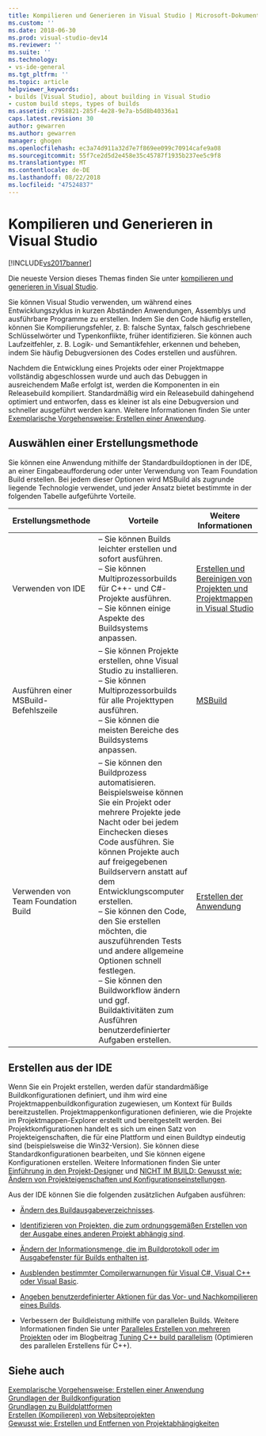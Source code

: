 ```yaml
---
title: Kompilieren und Generieren in Visual Studio | Microsoft-Dokumentation
ms.custom: ''
ms.date: 2018-06-30
ms.prod: visual-studio-dev14
ms.reviewer: ''
ms.suite: ''
ms.technology:
- vs-ide-general
ms.tgt_pltfrm: ''
ms.topic: article
helpviewer_keywords:
- builds [Visual Studio], about building in Visual Studio
- custom build steps, types of builds
ms.assetid: c7958821-285f-4e28-9e7a-b5d8b40336a1
caps.latest.revision: 30
author: gewarren
ms.author: gewarren
manager: ghogen
ms.openlocfilehash: ec3a74d911a32d7e7f869ee099c70914cafe9a08
ms.sourcegitcommit: 55f7ce2d5d2e458e35c45787f1935b237ee5c9f8
ms.translationtype: MT
ms.contentlocale: de-DE
ms.lasthandoff: 08/22/2018
ms.locfileid: "47524837"
---
```

# <a name="compiling-and-building-in-visual-studio"></a>Kompilieren und Generieren in Visual Studio
[!INCLUDE[vs2017banner](../includes/vs2017banner.md)]

Die neueste Version dieses Themas finden Sie unter [kompilieren und generieren in Visual Studio](https://docs.microsoft.com/visualstudio/ide/compiling-and-building-in-visual-studio).  
  
Sie können Visual Studio verwenden, um während eines Entwicklungszyklus in kurzen Abständen Anwendungen, Assemblys und ausführbare Programme zu erstellen. Indem Sie den Code häufig erstellen, können Sie Kompilierungsfehler, z. B: falsche Syntax, falsch geschriebene Schlüsselwörter und Typenkonflikte, früher identifizieren. Sie können auch Laufzeitfehler, z. B. Logik- und Semantikfehler, erkennen und beheben, indem Sie häufig Debugversionen des Codes erstellen und ausführen.  
  
 Nachdem die Entwicklung eines Projekts oder einer Projektmappe vollständig abgeschlossen wurde und auch das Debuggen in ausreichendem Maße erfolgt ist, werden die Komponenten in ein Releasebuild kompiliert. Standardmäßig wird ein Releasebuild dahingehend optimiert und entworfen, dass es kleiner ist als eine Debugversion und schneller ausgeführt werden kann. Weitere Informationen finden Sie unter [Exemplarische Vorgehensweise: Erstellen einer Anwendung](../ide/walkthrough-building-an-application.md).  
  
## <a name="choosing-a-build-method"></a>Auswählen einer Erstellungsmethode  
 Sie können eine Anwendung mithilfe der Standardbuildoptionen in der IDE, an einer Eingabeaufforderung oder unter Verwendung von Team Foundation Build erstellen. Bei jedem dieser Optionen wird MSBuild als zugrunde liegende Technologie verwendet, und jeder Ansatz bietet bestimmte in der folgenden Tabelle aufgeführte Vorteile.  
  
|Erstellungsmethode|Vorteile|Weitere Informationen|  
|------------------|--------------|--------------------------|  
|Verwenden von IDE|– Sie können Builds leichter erstellen und sofort ausführen.<br />– Sie können Multiprozessorbuilds für C++- und C#-Projekte ausführen.<br />– Sie können einige Aspekte des Buildsystems anpassen.|[Erstellen und Bereinigen von Projekten und Projektmappen in Visual Studio](../ide/building-and-cleaning-projects-and-solutions-in-visual-studio.md)|  
|Ausführen einer MSBuild-Befehlszeile|– Sie können Projekte erstellen, ohne Visual Studio zu installieren.<br />– Sie können Multiprozessorbuilds für alle Projekttypen ausführen.<br />– Sie können die meisten Bereiche des Buildsystems anpassen.|[MSBuild](../msbuild/msbuild.md)|  
|Verwenden von Team Foundation Build|– Sie können den Buildprozess automatisieren. Beispielsweise können Sie ein Projekt oder mehrere Projekte jede Nacht oder bei jedem Einchecken dieses Code ausführen. Sie können Projekte auch auf freigegebenen Buildservern anstatt auf dem Entwicklungscomputer erstellen.<br />– Sie können den Code, den Sie erstellen möchten, die auszuführenden Tests und andere allgemeine Optionen schnell festlegen.<br />– Sie können den Buildworkflow ändern und ggf. Buildaktivitäten zum Ausführen benutzerdefinierter Aufgaben erstellen.|[Erstellen der Anwendung](http://msdn.microsoft.com/library/a971b0f9-7c28-479d-a37b-8fd7e27ef692)|  
  
## <a name="building-from-the-ide"></a>Erstellen aus der IDE  
 Wenn Sie ein Projekt erstellen, werden dafür standardmäßige Buildkonfigurationen definiert, und ihm wird eine Projektmappenbuildkonfiguration zugewiesen, um Kontext für Builds bereitzustellen. Projektmappenkonfigurationen definieren, wie die Projekte im Projektmappen-Explorer erstellt und bereitgestellt werden. Bei Projektkonfigurationen handelt es sich um einen Satz von Projekteigenschaften, die für eine Plattform und einen Buildtyp eindeutig sind (beispielsweise die Win32-Version). Sie können diese Standardkonfigurationen bearbeiten, und Sie können eigene Konfigurationen erstellen. Weitere Informationen finden Sie unter [Einführung in den Projekt-Designer](http://msdn.microsoft.com/en-us/898dd854-c98d-430c-ba1b-a913ce3c73d7) und [NICHT IM BUILD: Gewusst wie: Ändern von Projekteigenschaften und Konfigurationseinstellungen](http://msdn.microsoft.com/en-us/e7184bc5-2f2b-4b4f-aa9a-3ecfcbc48b67).  
  
 Aus der IDE können Sie die folgenden zusätzlichen Aufgaben ausführen:  
  
-   [Ändern des Buildausgabeverzeichnisses](../ide/how-to-change-the-build-output-directory.md).  
  
-   [Identifizieren von Projekten, die zum ordnungsgemäßen Erstellen von der Ausgabe eines anderen Projekt abhängig sind](../ide/how-to-create-and-remove-project-dependencies.md).  
  
-   [Ändern der Informationsmenge, die im Buildprotokoll oder im Ausgabefenster für Builds enthalten ist](../ide/how-to-view-save-and-configure-build-log-files.md).  
  
-   [Ausblenden bestimmter Compilerwarnungen für Visual C#, Visual C++ oder Visual Basic](../ide/how-to-suppress-compiler-warnings.md).  
  
-   [Angeben benutzerdefinierter Aktionen für das Vor- und Nachkompilieren eines Builds](../ide/specifying-custom-build-events-in-visual-studio.md).  
  
-   Verbessern der Buildleistung mithilfe von parallelen Builds. Weitere Informationen finden Sie unter [Paralleles Erstellen von mehreren Projekten](../msbuild/building-multiple-projects-in-parallel-with-msbuild.md) oder im Blogbeitrag [Tuning C++ build parallelism](http://blogs.msdn.com/b/msbuild/archive/2010/03/08/tuning-c-build-parallelism-in-vs2010.aspx) (Optimieren des parallelen Erstellens für C++).  
  
## <a name="see-also"></a>Siehe auch  
 [Exemplarische Vorgehensweise: Erstellen einer Anwendung](../ide/walkthrough-building-an-application.md)   
 [Grundlagen der Buildkonfiguration](../ide/understanding-build-configurations.md)   
 [Grundlagen zu Buildplattformen](../ide/understanding-build-platforms.md)   
 [Erstellen (Kompilieren) von Websiteprojekten](http://msdn.microsoft.com/library/a9cbb88c-8fff-4c67-848b-98fbfd823193)   
 [Gewusst wie: Erstellen und Entfernen von Projektabhängigkeiten](../ide/how-to-create-and-remove-project-dependencies.md)



